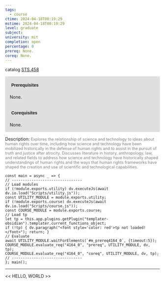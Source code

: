 ```yaml
---
tags:
  - course
ctime: 2024-04-18T00:19:29
mstime: 2024-04-18T00:19:29
level: graduate
subject: 
university: mit
completion: open
percentage: 0
prereq: None.
coreq: None.
---
```


catalog [STS.458](http://student.mit.edu/catalog/mSTSb.html#STS.458)

<span style="display: block; padding: 15px; background-color: rgb(100, 100, 100, 0.2);"><font id="m_prereq4164_0" style="display: block; font-family: Arial, sans-serif; font-weight: bold; padding: 5px">Prerequisites</font><br><span id="prereq4164_0">None.</span></span>
<span style="display: block; padding: 15px; background-color: rgb(100, 100, 100, 0.2);"><font id="m_coreq4164_0" style="display: block; font-family: Arial, sans-serif; font-weight: bold; padding: 5px">Corequisites</font><br><span id="coreq4164_0">None.</span></span>

<font style="">Description:</font>
<font style="color: grey; font-size: 0.8rem;">Explores the relationship of science and technology to ideas about human rights over time, including how science and technology have been mobilized historically in the defense of human rights and to assist in the pursuit of truth and justice after atrocity. Discusses literature in history, anthropology, law, and related fields to address how science and technology have historically shaped understandings of human rights and the ways that human rights frameworks have shaped the creation and use of scientific and technological capabilities.</font>

```dataviewjs
const main = async _ => {
// --------------------------------
// Load modules
if (!module.exports.utility) dv.executeJs(await dv.io.load("Scripts/utility.js"));
const UTILITY_MODULE = module.exports.utility;
if (!module.exports.course) dv.executeJs(await dv.io.load("Scripts/course.js"));
const COURSE_MODULE = module.exports.course;
// Load tp
let tp = this.app.plugins.getPlugin("templater-obsidian").templater.current_functions_object;
if (!tp) { dv.paragraph("<font style='color: red'>tp not loaded!</font>"); return; }
// Evaluate
await UTILITY_MODULE.waitForElements(`#m_prereq4164_0`, {timeout:5});
COURSE_MODULE.evaluate_req("4164_0", "prereq", UTILITY_MODULE, dv, tp);
COURSE_MODULE.evaluate_req("4164_0", "coreq", UTILITY_MODULE, dv, tp);
// --------------------------------
}; main();
```

---

<< HELLO, WORLD >>
